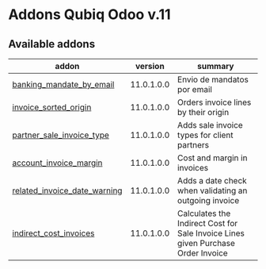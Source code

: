 Addons Qubiq Odoo v.11
======================

[//]: # (addons)

Available addons
----------------
addon | version | summary
--- | --- | ---
[banking_mandate_by_email](banking_mandate_by_email/) | 11.0.1.0.0 | Envio de mandatos por email
[invoice_sorted_origin](invoice_sorted_origin/) | 11.0.1.0.0 | Orders invoice lines by their origin
[partner_sale_invoice_type](partner_sale_invoice_type/) | 11.0.1.0.0 | Adds sale invoice types for client partners
[account_invoice_margin](account_invoice_margin/) | 11.0.1.0.0 | Cost and margin in invoices
[related_invoice_date_warning](related_invoice_date_warning/) | 11.0.1.0.0 | Adds a date check when validating an outgoing invoice
[indirect_cost_invoices](indirect_cost_invoices/) | 11.0.1.0.0 | Calculates the Indirect Cost for Sale Invoice Lines given Purchase Order Invoice

[//]: # (end addons)